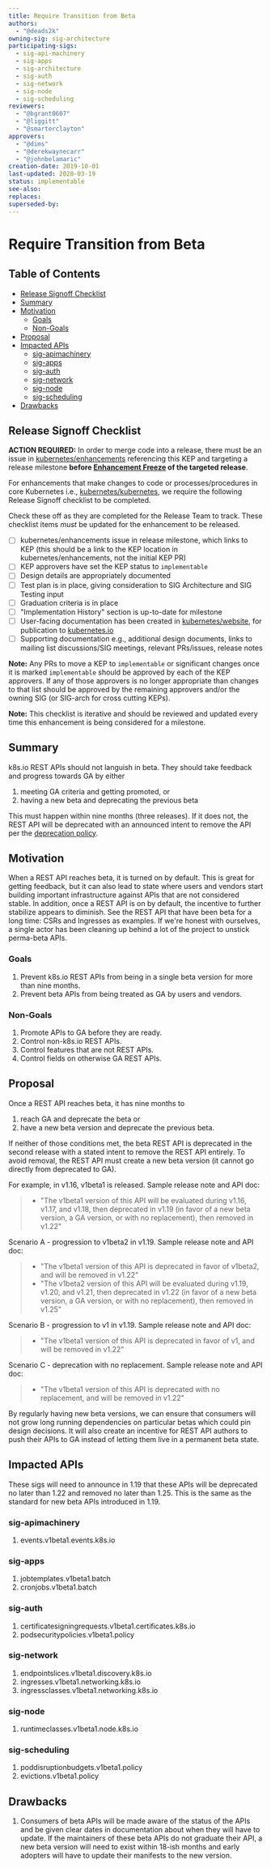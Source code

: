 ```yaml
---
title: Require Transition from Beta
authors:
  - "@deads2k"
owning-sig: sig-architecture
participating-sigs:
  - sig-api-machinery
  - sig-apps
  - sig-architecture
  - sig-auth
  - sig-network
  - sig-node
  - sig-scheduling
reviewers:
  - "@bgrant0607"
  - "@liggitt"
  - "@smarterclayton"
approvers:
  - "@dims"
  - "@derekwaynecarr"
  - "@johnbelamaric"
creation-date: 2019-10-01
last-updated: 2020-03-19
status: implementable
see-also:
replaces:
superseded-by:
---
```


# Require Transition from Beta

## Table of Contents

<!-- toc -->
- [Release Signoff Checklist](#release-signoff-checklist)
- [Summary](#summary)
- [Motivation](#motivation)
  - [Goals](#goals)
  - [Non-Goals](#non-goals)
- [Proposal](#proposal)
- [Impacted APIs](#impacted-apis)
  - [sig-apimachinery](#sig-apimachinery)
  - [sig-apps](#sig-apps)
  - [sig-auth](#sig-auth)
  - [sig-network](#sig-network)
  - [sig-node](#sig-node)
  - [sig-scheduling](#sig-scheduling)
- [Drawbacks](#drawbacks)
<!-- /toc -->

## Release Signoff Checklist

**ACTION REQUIRED:** In order to merge code into a release, there must be an issue in [kubernetes/enhancements] referencing this KEP and targeting a release milestone **before [Enhancement Freeze](https://github.com/kubernetes/sig-release/tree/master/releases)
of the targeted release**.

For enhancements that make changes to code or processes/procedures in core Kubernetes i.e., [kubernetes/kubernetes], we require the following Release Signoff checklist to be completed.

Check these off as they are completed for the Release Team to track. These checklist items _must_ be updated for the enhancement to be released.

- [ ] kubernetes/enhancements issue in release milestone, which links to KEP (this should be a link to the KEP location in kubernetes/enhancements, not the initial KEP PR)
- [ ] KEP approvers have set the KEP status to `implementable`
- [ ] Design details are appropriately documented
- [ ] Test plan is in place, giving consideration to SIG Architecture and SIG Testing input
- [ ] Graduation criteria is in place
- [ ] "Implementation History" section is up-to-date for milestone
- [ ] User-facing documentation has been created in [kubernetes/website], for publication to [kubernetes.io]
- [ ] Supporting documentation e.g., additional design documents, links to mailing list discussions/SIG meetings, relevant PRs/issues, release notes

**Note:** Any PRs to move a KEP to `implementable` or significant changes once it is marked `implementable` should be approved by each of the KEP approvers. If any of those approvers is no longer appropriate than changes to that list should be approved by the remaining approvers and/or the owning SIG (or SIG-arch for cross cutting KEPs).

**Note:** This checklist is iterative and should be reviewed and updated every time this enhancement is being considered for a milestone.

[kubernetes.io]: https://kubernetes.io/
[kubernetes/enhancements]: https://github.com/kubernetes/enhancements/issues
[kubernetes/kubernetes]: https://github.com/kubernetes/kubernetes
[kubernetes/website]: https://github.com/kubernetes/website

## Summary

k8s.io REST APIs should not languish in beta.  They should take feedback and progress towards GA by either
1. meeting GA criteria and getting promoted, or
2. having a new beta and deprecating the previous beta
  
This must happen within nine months (three releases).  If it does not,
the REST API will be deprecated with an announced intent to remove the API per the [deprecation policy](https://kubernetes.io/docs/reference/using-api/deprecation-policy/).

## Motivation

When a REST API reaches beta, it is turned on by default.  This is great for getting feedback, but it can also lead to state
where users and vendors start building important infrastructure against APIs that are not considered stable.
In addition, once a REST API is on by default, the incentive to further stabilize appears to diminish.
See the REST API that have been beta for a long time: CSRs and Ingresses as examples.
If we're honest with ourselves, a single actor has been cleaning up behind a lot of the project to unstick perma-beta APIs.

[experience reports]: https://github.com/golang/go/wiki/ExperienceReports

### Goals

1. Prevent k8s.io REST APIs from being in a single beta version for more than nine months.
2. Prevent beta APIs from being treated as GA by users and vendors.

### Non-Goals

1. Promote APIs to GA before they are ready.
2. Control non-k8s.io REST APIs.
3. Control features that are not REST APIs.
4. Control fields on otherwise GA REST APIs.

## Proposal

Once a REST API reaches beta, it has nine months to 
1. reach GA and deprecate the beta or 
2. have a new beta version and deprecate the previous beta.

If neither of those conditions met, the beta REST API is deprecated in the second release with a stated intent to remove the REST API entirely.
To avoid removal, the REST API must create a new beta version (it cannot go directly from deprecated to GA).

For example, in v1.16, v1beta1 is released. Sample release note and API doc:
> * "The v1beta1 version of this API will be evaluated during v1.16, v1.17, and v1.18, then deprecated in v1.19 (in favor of a new beta version, a GA version, or with no replacement), then removed in v1.22"

Scenario A - progression to v1beta2 in v1.19. Sample release note and API doc:
> * "The v1beta1 version of this API is deprecated in favor of v1beta2, and will be removed in v1.22"
> * "The v1beta2 version of this API will be evaluated during v1.19, v1.20, and v1.21, then deprecated in v1.22 (in favor of a new beta version, a GA version, or with no replacement), then removed in v1.25"

Scenario B - progression to v1 in v1.19. Sample release note and API doc:
> * "The v1beta1 version of this API is deprecated in favor of v1, and will be removed in v1.22"

Scenario C - deprecation with no replacement. Sample release note and API doc:
> * "The v1beta1 version of this API is deprecated with no replacement, and will be removed in v1.22"

By regularly having new beta versions, we can ensure that consumers will not grow long running dependencies on particular betas which could pin design decisions.
It will also create an incentive for REST API authors to push their APIs to GA instead of letting them live in a permanent beta state.

## Impacted APIs
These sigs will need to announce in 1.19 that these APIs will be deprecated no later than 1.22 and removed no later than 1.25.
This is the same as the standard for new beta APIs introduced in 1.19.

### sig-apimachinery
1. events.v1beta1.events.k8s.io

### sig-apps
1. jobtemplates.v1beta1.batch
2. cronjobs.v1beta1.batch

### sig-auth
1. certificatesigningrequests.v1beta1.certificates.k8s.io
2. podsecuritypolicies.v1beta1.policy

### sig-network
1. endpointslices.v1beta1.discovery.k8s.io
2. ingresses.v1beta1.networking.k8s.io
3. ingressclasses.v1beta1.networking.k8s.io

### sig-node
1. runtimeclasses.v1beta1.node.k8s.io

### sig-scheduling
1. poddisruptionbudgets.v1beta1.policy
2. evictions.v1beta1.policy



## Drawbacks

1. Consumers of beta APIs will be made aware of the status of the APIs and be given clear dates in documentation about
when they will have to update.  If the maintainers of these beta APIs do not graduate their API, a new beta version will
need to exist within 18-ish months and early adopters will have to update their manifests to the new version.  
